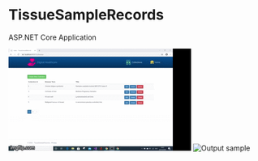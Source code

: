 # TissueSampleRecords
ASP.NET Core Application

![Output sample](https://github.com/Mike-Wilkins/TissueSampleRecords/blob/master/4j7hl1.gif)
![Output sample](https://github.com/Mike-Wilkins/Tech-Events-Manager/blob/master/platform_images/techeventsmanager.gif)
